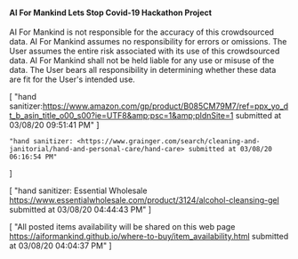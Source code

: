 #### AI For Mankind Lets Stop Covid-19 Hackathon Project
AI For Mankind is not responsible for the accuracy of this crowdsourced data. AI For Mankind assumes no responsibility for errors or omissions.  The User assumes the entire risk associated with its use of this crowdsourced data. AI For Mankind shall not be held liable for any use or misuse of the data. The User bears all responsibility in determining whether these data are fit for the User's intended use.


[
    "hand sanitizer:<https://www.amazon.com/gp/product/B085CM79M7/ref=ppx_yo_dt_b_asin_title_o00_s00?ie=UTF8&amp;psc=1&amp;pldnSite=1> submitted at 03/08/20 09:51:41 PM"
]

    "hand sanitizer: <https://www.grainger.com/search/cleaning-and-janitorial/hand-and-personal-care/hand-care> submitted at 03/08/20 06:16:54 PM"
]


[
    "hand sanitizer: Essential Wholesale <https://www.essentialwholesale.com/product/3124/alcohol-cleansing-gel> submitted at 03/08/20 04:44:43 PM"
]



[
    "All posted items availability will be shared on this web page <https://aiformankind.github.io/where-to-buy/item_availability.html> submitted at 03/08/20 04:04:37 PM"
]





